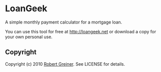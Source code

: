 LoanGeek
===========

A simple monthly payment calculator for a mortgage loan.

You can use this tool for free at http://loangeek.net or download a copy for your own personal use.

Copyright
---------

Copyright (c) 2010 <a href="http://creatingcode.com">Robert Greiner</a>. See LICENSE for details.
